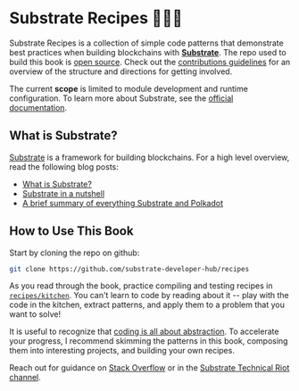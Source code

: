 # Substrate Recipes 🍴😋🍴

Substrate Recipes is a collection of simple code patterns that demonstrate best practices when building blockchains with **[Substrate](https://github.com/paritytech/substrate)**. The repo used to build this book is [open source](https://github.com/substrate-developer-hub/recipes). Check out the [contributions guidelines](https://github.com/substrate-developer-hub/recipes/blob/master/CONTRIBUTING.md) for an overview of the structure and directions for getting involved.

The current **scope** is limited to module development and runtime configuration. To learn more about Substrate, see the [official documentation](https://substrate.dev).

## What is Substrate?

[Substrate](https://github.com/paritytech/substrate) is a framework for building blockchains. For a high level overview, read the following blog posts:
* [What is Substrate?](https://www.parity.io/what-is-substrate/)
* [Substrate in a nutshell](https://www.parity.io/substrate-in-a-nutshell/)
* [A brief summary of everything Substrate and Polkadot](https://www.parity.io/a-brief-summary-of-everything-substrate-polkadot/)

## How to Use This Book

Start by cloning the repo on github:

```bash
git clone https://github.com/substrate-developer-hub/recipes
```

As you read through the book, practice compiling and testing recipes in [`recipes/kitchen`](https://github.com/substrate-developer-hub/recipes/tree/master/kitchen). You can't learn to code by reading about it -- play with the code in the kitchen, extract patterns, and apply them to a problem that you want to solve!

It is useful to recognize that [coding is all about abstraction](https://youtu.be/05H4YsyPA-U?t=1789). To accelerate your progress, I recommend skimming the patterns in this book, composing them into interesting projects, and building your own recipes.

Reach out for guidance on [Stack Overflow](https://stackoverflow.com/questions/tagged/substrate) or in  the [Substrate Technical Riot channel](https://riot.im/app/#/room/#substrate-technical:matrix.org).